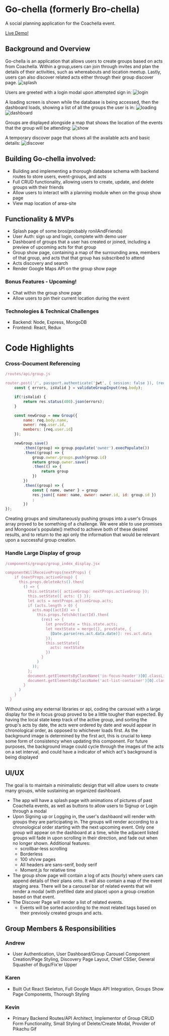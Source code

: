 # Go-chella (formerly Bro-chella)
A social planning application for the Coachella event. 

[Live Demo!](https://go-chella.herokuapp.com)

## Background and Overview
Go-chella is an application that allows users to create groups based on acts from Coachella. Within a group,users can join through invites and plan the details of their activities, such as whereabouts and location meetup. Lastly, users can also discover related acts either through their group discover page.
![splash](https://github.com/dowinterfor6/go-chella/blob/master/docs/gifs/splash.gif)

Users are greeted with a login modal upon attempted sign in:
![login](https://github.com/dowinterfor6/go-chella/blob/master/docs/gifs/session-forms.gif)

A loading screen is shown while the database is being accessed, then the dashboard loads, showing a list of all the groups the user is in:
![loading](https://github.com/dowinterfor6/go-chella/blob/master/docs/gifs/login-and-loading.gif)
![dashboard](https://github.com/dowinterfor6/go-chella/blob/master/docs/gifs/carousel.gif)

Groups are displayed alongside a map that shows the location of the events that the group will be attending:
![show](https://github.com/dowinterfor6/go-chella/blob/master/docs/images/group-show.png)

A temporary discover page that shows all the available acts and basic details: 
![discover](https://github.com/dowinterfor6/go-chella/blob/master/docs/images/acts-discover.png)

## Building Go-chella involved:
- Building and implementing a thorough database schema with backend routes to store users, event-groups, and acts
- Full CRUD functionality, allowing users to create, update, and delete groups with their friends
- Allow users to interact with a planning module when on the group show page
- View map location of area-site

## Functionality & MVPs
- Splash page of some bros(probably ronilAndFriends)
- User Auth: sign up and login, complete with demo user
- Dashboard of groups that a user has created or joined, including a preview of upcoming acts for that group
- Group show page, containing a map of the surrounding area, members of that group, and acts that that group has subscribed to attend
- Acts discovery and search
- Render Google Maps API on the group show page

### Bonus Features - Upcoming!
- Chat within the group show page
- Allow users to pin their current location during the event

### Technologies & Technical Challenges 
- Backend: Node, Express, MongoDB 
- Frontend: React, Redux

# Code Highlights

### Cross-Document Referencing
```Javascript
/routes/api/group.js

router.post('/', passport.authenticate('jwt', { session: false }), (req, res) => {
    const { errors, isValid } = validateGroupInput(req.body);

    if(!isValid) {
        return res.status(400).json(errors);
    }

    const newGroup = new Group({
        name: req.body.name,
        owner: req.user.id,
        members: [req.user.id]
    });

    newGroup.save()
        .then((group) => group.populate('owner').execPopulate())
        .then((group) => {
            group.owner.groups.push(group.id)
            return group.owner.save()
            .then(() => {
                return group
            })
        })
        .then((group) => {
            const { name, owner } = group
            res.json({ name: name, owner: owner.id, id: group.id })
            ;
        })
});
```
Creating groups and simultaneously pushing groups into a user's Groups array proved to be something of a challenge.
We were able to use promises and Mongoose's populate() method to achieve both of these desired results, and to return to the api only the information that would be relevant upon a successful group creation.

### Handle Large Display of group
```Javascript
/components/groups/group_index_display.jsx

componentWillReceiveProps(nextProps) {
    if (nextProps.activeGroup) {
      this.props.deleteActs().then(
        () => {
          this.setState({ activeGroup: nextProps.activeGroup });
          this.setState({ acts: {} });
          let acts = nextProps.activeGroup.acts;
          if (acts.length > 0) {
            acts.map((actId) => (
              this.props.fetchAct(actId).then(
                (res) => {
                  let prevState = this.state.acts;
                  let nextState = merge({}, prevState, { 
                    [Date.parse(res.act.data.date)]: res.act.data 
                  });
                  this.setState({
                    acts: nextState
                  })
                }
              )
            ));
          };
          document.getElementsByClassName('in-focus-header')[0].classList.add('fadeIn');
          document.getElementsByClassName('act-list-container')[0].classList.add('fadeIn');
        }
      )
    }
  }
```
Without using any external libraries or api, coding the carousel with a large display for the in focus group proved to be a little tougher than expected. By having the local state keep track of the active group, and sorting the group's acts by date, the acts were ordered by date and would appear in chronological order, as opposed to whichever loads first. As the background image is determined by the first act, this is crucial to keep some form of consistency when updating this component. For future purposes, the background image could cycle through the images of the acts on a set interval, and could have a indicator of which act's background is being displayed

## UI/UX

The goal is to maintain a minimalistic design that will allow users to create many groups, while sustaining an organized dashboard. 
- The app will have a splash page with animations of pictures of past Coachella events, as well as buttons to allow users to Signup or Login through a modal
- Upon Signing up or Logging in, the user's dashbaord will render with groups they are participating in.
The groups will render according to a chronological order starting with the next upcoming event. Only one group will appear on the dashboard at a time, while the adjacent listed groups will fade in upon scrolling in their direction, and fade out when no longer shown. 
  Additional features: 
  - scrollbar-less scrolling
  - Borderless
  - 100 vh/vw pages
  - All headers are sans-serif, body serif
  - Moment.js for relative time
- The group show page will contain a log of acts (hourly) where users can append details of their plans onto. It will also contain a map of the event staging area. There will be a carousel bar of related events that will render a modal (with prefilled date and place) upon a group creation based on that event.
- The Discover Page will render a list of related events. 
  - Events will be sorted according to the most related tags based on their previosly created groups and acts.


## Group Members & Responsibilities

### Andrew
 - User Authentication, User Dashboard/Group Carousel Component Creation/Page Styling, Discovery Page Layout, Chief CSSer, General Squasher of Bugs/Fix'er Upper

### Karen
 - Built Out React Skeleton, Full Google Maps API Integration, Groups Show Page Components, Thorough Styling
 
### Kevin
 - Primary Backend Routes/API Architect, Implementor of Group CRUD Form Functionality, Small Styling of Delete/Create Modal, Provider of Pikachu Gif

